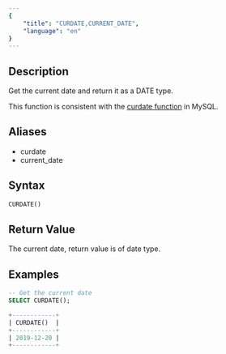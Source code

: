 ```yaml
---
{
    "title": "CURDATE,CURRENT_DATE",
    "language": "en"
}
---
```


## Description

Get the current date and return it as a DATE type.

This function is consistent with the [curdate function](https://dev.mysql.com/doc/refman/8.4/en/date-and-time-functions.html#function_curdate) in MySQL.

## Aliases

- curdate
- current_date

## Syntax

```sql
CURDATE()
```

## Return Value

The current date, return value is of date type.

## Examples

```sql
-- Get the current date
SELECT CURDATE();

+------------+
| CURDATE()  |
+------------+
| 2019-12-20 |
+------------+
```